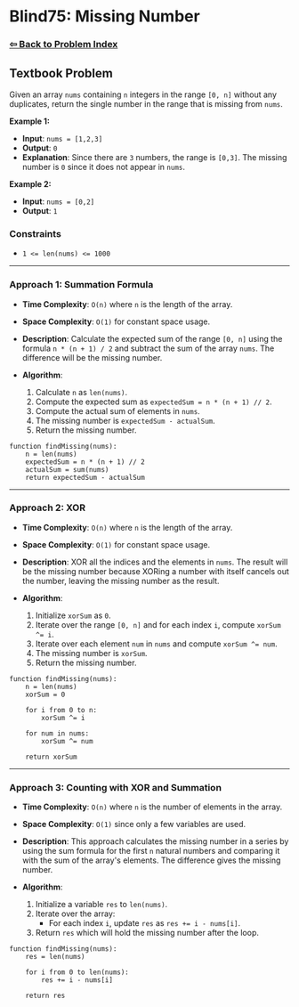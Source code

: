 # Blind75: Missing Number

### [⇦ Back to Problem Index](../../index.md)

## Textbook Problem

Given an array `nums` containing `n` integers in the range `[0, n]` without any duplicates, return the single number in the range that is missing from `nums`.

**Example 1:**

-   **Input**: `nums = [1,2,3]`
-   **Output**: `0`
-   **Explanation**: Since there are `3` numbers, the range is `[0,3]`. The missing number is `0` since it does not appear in `nums`.

**Example 2:**

-   **Input**: `nums = [0,2]`
-   **Output**: `1`

### Constraints

-   `1 <= len(nums) <= 1000`

---

### Approach 1: Summation Formula

-   **Time Complexity**: `O(n)` where `n` is the length of the array.
-   **Space Complexity**: `O(1)` for constant space usage.
-   **Description**: Calculate the expected sum of the range `[0, n]` using the formula `n * (n + 1) / 2` and subtract the sum of the array `nums`. The difference will be the missing number.
-   **Algorithm**:

    1.  Calculate `n` as `len(nums)`.
    2.  Compute the expected sum as `expectedSum = n * (n + 1) // 2`.
    3.  Compute the actual sum of elements in `nums`.
    4.  The missing number is `expectedSum - actualSum`.
    5.  Return the missing number.

```pseudo
function findMissing(nums):
	n = len(nums)
	expectedSum = n * (n + 1) // 2
	actualSum = sum(nums)
	return expectedSum - actualSum
```

---

### Approach 2: XOR

-   **Time Complexity**: `O(n)` where `n` is the length of the array.
-   **Space Complexity**: `O(1)` for constant space usage.
-   **Description**: XOR all the indices and the elements in `nums`. The result will be the missing number because XORing a number with itself cancels out the number, leaving the missing number as the result.
-   **Algorithm**:

    1.  Initialize `xorSum` as `0`.
    2.  Iterate over the range `[0, n]` and for each index `i`, compute `xorSum ^= i`.
    3.  Iterate over each element `num` in `nums` and compute `xorSum ^= num`.
    4.  The missing number is `xorSum`.
    5.  Return the missing number.

```pseudo
function findMissing(nums):
	n = len(nums)
	xorSum = 0

	for i from 0 to n:
		xorSum ^= i

	for num in nums:
		xorSum ^= num

	return xorSum
```

---

### Approach 3: Counting with XOR and Summation

-   **Time Complexity**: `O(n)` where `n` is the number of elements in the array.
-   **Space Complexity**: `O(1)` since only a few variables are used.
-   **Description**: This approach calculates the missing number in a series by using the sum formula for the first `n` natural numbers and comparing it with the sum of the array's elements. The difference gives the missing number.
-   **Algorithm**:

    1. Initialize a variable `res` to `len(nums)`.
    2. Iterate over the array:
        - For each index `i`, update `res` as `res += i - nums[i]`.
    3. Return `res` which will hold the missing number after the loop.

```pseudo
function findMissing(nums):
    res = len(nums)

    for i from 0 to len(nums):
        res += i - nums[i]

    return res
```
